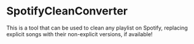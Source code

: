 # SpotifyCleanConverter
This is a tool that can be used to clean any playlist on Spotify, replacing explicit songs with their non-explicit versions, if available!
